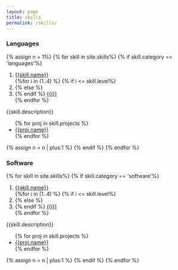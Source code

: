 ```yaml
---
layout: page
title: skills
permalink: /skills/
---
```


<h3>Languages</h3>
{% assign n = 1%}
{% for skill in site.skills%}
{% if skill.category == 'languages'%}
<div class="collapsible" data-target="collapse{{n}}">
    <div class="crumb-container">
        <ol class="breadcrumb " itemscope itemtype="http://schema.org/BreadcrumbList">
            <li itemprop="itemListElement" itemscope itemtype="http://schema.org/ListItem">
                <a itemprop="item" href="#">
                    <span itemprop="name">{{skill.name}}</span>
                </a>
                <meta itemprop="position" content="1" />
            </li>
            {%for i in (1..4) %}
                {% if i <= skill.level%}
                    <li class="active" itemprop="itemListElement" itemscope itemtype="http://schema.org/ListItem">
                {% else %}
                    <li itemprop="itemListElement" itemscope itemtype="http://schema.org/ListItem">
                {% endif %}
                <a itemprop="item" href="#">
                    <span itemprop="name">{{i}}</span>
                </a>
                <meta itemprop="position" />
            </li> 
            {% endfor %} 
        </ol>
    </div>
</div>
<div id="collapse{{n}}" class="content">
  <p>{{skill.description}}</p>
  <ul>
  {% for proj in skill.projects %}
    <li><a href="{{proj.link}}">{{proj.name}}</a></li>
  {% endfor %}
  </ul>
</div>
{% assign n = n | plus:1 %}
{% endif %}
{% endfor %}

<h3>Software</h3>
{% for skill in site.skills%}
{% if skill.category == 'software'%}
<div class="collapsible" data-target="collapse{{n}}">
    <div class="crumb-container">
        <ol class="breadcrumb " itemscope itemtype="http://schema.org/BreadcrumbList">
            <li itemprop="itemListElement" itemscope itemtype="http://schema.org/ListItem">
                <a itemprop="item" href="#">
                    <span itemprop="name">{{skill.name}}</span>
                </a>
                <meta itemprop="position" content="1" />
            </li>
            {%for i in (1..4) %}
                {% if i <= skill.level%}
                    <li class="active" itemprop="itemListElement" itemscope itemtype="http://schema.org/ListItem">
                {% else %}
                    <li itemprop="itemListElement" itemscope itemtype="http://schema.org/ListItem">
                {% endif %}
                <a itemprop="item" href="#">
                    <span itemprop="name">{{i}}</span>
                </a>
                <meta itemprop="position" />
            </li> 
            {% endfor %} 
        </ol>
    </div>
</div>
<div id="collapse{{n}}" class="content">
  <p>{{skill.description}}</p>
  <ul>
  {% for proj in skill.projects %}
    <li><a href="{{proj.link}}">{{proj.name}}</a></li>
  {% endfor %}
  </ul>

</div>
{% assign n = n | plus:1 %}
{% endif %}
{% endfor %}



